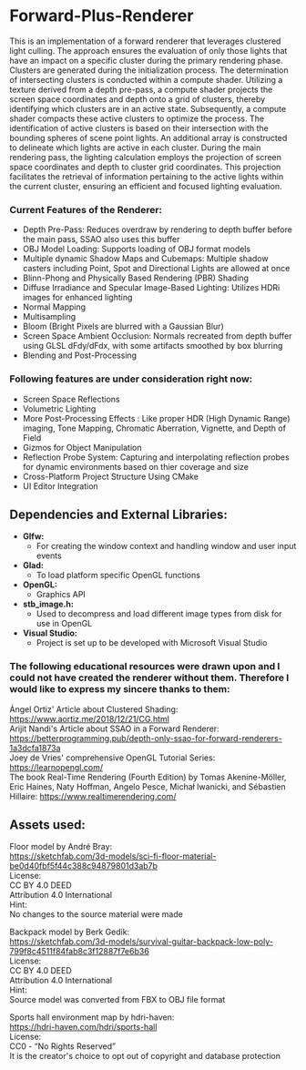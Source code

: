 # Forward-Plus-Renderer

This is an implementation of a forward renderer that leverages clustered light culling. The approach ensures the evaluation of only those lights that have an impact on a specific cluster during the primary rendering phase. Clusters are generated during the initialization process. The determination of intersecting clusters is conducted within a compute shader. Utilizing a texture derived from a depth pre-pass, a compute shader projects the screen space coordinates and depth onto a grid of clusters, thereby identifying which clusters are in an active state.
Subsequently, a compute shader compacts these active clusters to optimize the process. The identification of active clusters is based on their intersection with the bounding spheres of scene point lights. An additional array is constructed to delineate which lights are active in each cluster. During the main rendering pass, the lighting calculation employs the projection of screen space coordinates and depth to cluster grid coordinates. This projection facilitates the retrieval of information pertaining to the active lights within the current cluster, ensuring an efficient and focused lighting evaluation.

### Current Features of the Renderer:

- Depth Pre-Pass: Reduces overdraw by rendering to depth buffer before the main pass, SSAO also uses this buffer
- OBJ Model Loading: Supports loading of OBJ format models
- Multiple dynamic Shadow Maps and Cubemaps: Multiple shadow casters including Point, Spot and Directional Lights are allowed at once
- Blinn-Phong and Physically Based Rendering (PBR) Shading
- Diffuse Irradiance and Specular Image-Based Lighting: Utilizes HDRi images for enhanced lighting
- Normal Mapping
- Multisampling
- Bloom (Bright Pixels are blurred with a Gaussian Blur)
- Screen Space Ambient Occlusion: Normals recreated from depth buffer using GLSL dFdy/dFdx, with some artifacts smoothed by box blurring
- Blending and Post-Processing

### Following features are under consideration right now:

- Screen Space Reflections
- Volumetric Lighting
- More Post-Processing Effects : Like proper HDR (High Dynamic Range) imaging, Tone Mapping, Chromatic Aberration, Vignette, and Depth of Field
- Gizmos for Object Manipulation
- Reflection Probe System: Capturing and interpolating reflection probes for dynamic environments based on thier coverage and size
- Cross-Platform Project Structure Using CMake
- UI Editor Integration

## Dependencies and External Libraries:
* **Glfw:**
	- For creating the window context and handling window and user input events
* **Glad:**
	- To load platform specific OpenGL functions
* **OpenGL:**
	- Graphics API
* **stb_image.h:**
	- Used to decompress and load different image types from disk for use in OpenGL
* **Visual Studio:**
	- Project is set up to be developed with Microsoft Visual Studio
	
### The following educational resources were drawn upon and I could not have created the renderer without them. Therefore I would like to express my sincere thanks to them:
Ángel Ortiz' Article about Clustered Shading: https://www.aortiz.me/2018/12/21/CG.html <br />
Arijit Nandi's Article about SSAO in a Forward Renderer: https://betterprogramming.pub/depth-only-ssao-for-forward-renderers-1a3dcfa1873a <br />
Joey de Vries' comprehensive OpenGL Tutorial Series: https://learnopengl.com/ <br />
The book Real-Time Rendering (Fourth Edition) by Tomas Akenine-Möller, Eric Haines, Naty Hoffman, Angelo Pesce, Michał Iwanicki, and Sébastien Hillaire: https://www.realtimerendering.com/

## Assets used:
Floor model by André Bray: <br />
https://sketchfab.com/3d-models/sci-fi-floor-material-be0d40fbf5f44c388c94879801d3ab7b <br />
License: <br />
CC BY 4.0 DEED <br />
Attribution 4.0 International <br />
Hint: <br />
No changes to the source material were made <br />

Backpack model by Berk Gedik: <br />
https://sketchfab.com/3d-models/survival-guitar-backpack-low-poly-799f8c4511f84fab8c3f12887f7e6b36 <br />
License: <br />
CC BY 4.0 DEED <br />
Attribution 4.0 International <br />
Hint: <br />
Source model was converted from FBX to OBJ file format <br />

Sports hall environment map by hdri-haven: <br />
https://hdri-haven.com/hdri/sports-hall <br />
License: <br />
CC0 - “No Rights Reserved” <br /> 
It is the creator's choice to opt out of copyright and database protection <br />